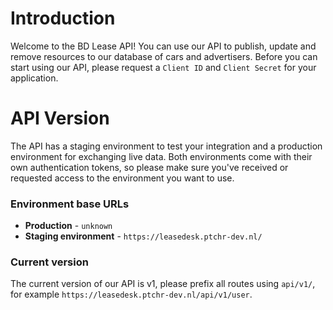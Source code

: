 # Introduction

Welcome to the BD Lease API! You can use our API to publish, update and remove resources to our database of cars and advertisers. Before you can start using our API, please request a `Client ID` and `Client Secret` for your application.

# API Version

The API has a staging environment to test your integration and a production environment for exchanging live data. Both environments come with their own authentication tokens, so please make sure you've received or requested access to the environment you want to use.

### Environment base URLs

  - **Production** - `unknown`
  - **Staging environment** - `https://leasedesk.ptchr-dev.nl/`

### Current version

The current version of our API is v1, please prefix all routes using `api/v1/`, for example `https://leasedesk.ptchr-dev.nl/api/v1/user`.